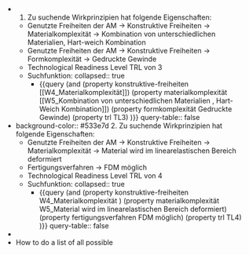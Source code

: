 -
  1. Zu suchende Wirkprinzipien hat folgende Eigenschaften:
	- Genutzte Freiheiten der AM -> Konstruktive Freiheiten -> Materialkomplexität -> Kombination von unterschiedlichen Materialien, Hart-weich Kombination
	- Genutzte Freiheiten der AM -> Konstruktive Freiheiten -> Formkomplexität -> Gedruckte Gewinde
	- Technological Readiness Level TRL von 3
	- Suchfunktion:
	  collapsed:: true
		- {{query (and (property konstruktive-freiheiten [[W4_Materialkomplexität]]) (property materialkomplexität [[W5_Kombination von unterschiedlichen Materialien , Hart-Weich Kombination]]) (property formkomplexität Gedruckte Gewinde) (property trl TL3) )}}
		  query-table:: false
-
  background-color:: #533e7d
  2. Zu suchende Wirkprinzipien hat folgende Eigenschaften:
	- Genutzte Freiheiten der AM -> Konstruktive Freiheiten -> Materialkomplexität -> Material wird im linearelastischen Bereich deformiert
	- Fertigungsverfahren -> FDM möglich
	- Technological Readiness Level TRL von 4
	- Suchfunktion:
	  collapsed:: true
		- {{query (and (property konstruktive-freiheiten W4_Materialkomplexität ) (property materialkomplexität W5_Material wird im linearelastischen Bereich deformiert) (property fertigungsverfahren FDM möglich) (property trl TL4) )}}
		  query-table:: false
-
- How to do a list of all possible